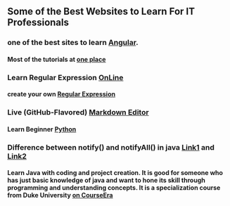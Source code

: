 ## Some of the Best Websites to Learn For IT Professionals

### one of the best sites to learn [Angular](https://codecraft.tv/courses/angular/).
#### Most of the tutorials at [one place](https://www.w3resource.com/)
### Learn Regular Expression [OnLine](https://regexone.com/)
#### create your own [Regular Expression](https://regexr.com)
### Live (GitHub-Flavored) [Markdown Editor](https://jbt.github.io/markdown-editor/)
#### Learn Beginner [Python](https://www.datacamp.com/home)
### Difference between notify() and notifyAll() in java [Link1](https://www.geeksforgeeks.org/difference-notify-notifyall-java/) and [Link2](https://stackoverflow.com/questions/37026/java-notify-vs-notifyall-all-over-again)
#### Learn Java with coding and project creation. It is good for someone who has just basic knowledge of java and want to hone its skill through programming and understanding concepts. It is a specialization course from Duke University [on CourseEra](https://www.coursera.org/learn/java-programming-arrays-lists-data/)
